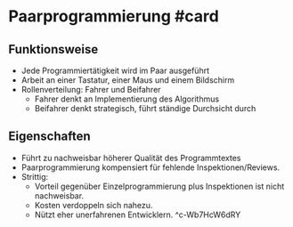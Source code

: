 # Paarprogrammierung #card
## Funktionsweise
- Jede Programmiertätigkeit wird im Paar ausgeführt
- Arbeit an einer Tastatur, einer Maus und einem Bildschirm
- Rollenverteilung: Fahrer und Beifahrer
	- Fahrer denkt an Implementierung des Algorithmus
	- Beifahrer denkt strategisch, führt ständige Durchsicht durch
## Eigenschaften
- Führt zu nachweisbar höherer Qualität des Programmtextes
- Paarprogrammierung kompensiert für fehlende Inspektionen/Reviews.
- Strittig:
	- Vorteil gegenüber Einzelprogrammierung plus Inspektionen ist nicht nachweisbar.
	- Kosten verdoppeln sich nahezu.
	- Nützt eher unerfahrenen Entwicklern.
^c-Wb7HcW6dRY
